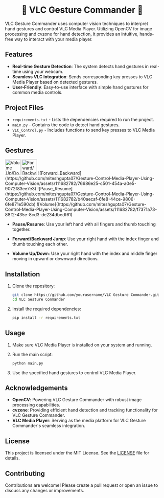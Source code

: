 <h1 align="center">🎥 VLC Gesture Commander 🎥</h1>

VLC Gesture Commander uses computer vision techniques to interpret hand gestures and control VLC Media Player. Utilizing OpenCV for image processing and cvzone for hand detection, it provides an intuitive, hands-free way to interact with your media player.


## Features

- **Real-time Gesture Detection**: The system detects hand gestures in real-time using your webcam.
- **Seamless VLC Integration**: Sends corresponding key presses to VLC Media Player based on detected gestures.
- **User-Friendly**: Easy-to-use interface with simple hand gestures for common media controls.

  
## Project Files

- `requirements.txt` - Lists the dependencies required to run the project.
- `main.py` - Contains the code to detect hand gestures.
- `VLC_Control.py` - Includes functions to send key presses to VLC Media Player.

## Gestures


<img src="https://github.com/miteshgupta07/Gesture-Control-Media-Player-Using-Computer-Vision/assets/111682782/03a090ee-5595-466f-9130-eb7c2bbf8110" alt="Volume Up/Down" width="50" height="50">
<img src="https://github.com/miteshgupta07/Gesture-Control-Media-Player-Using-Computer-Vision/assets/111682782/e0d228af-fde7-4fbd-b7b0-bf017cd8b74f" alt="Forward/Backward" width="50" height="50">
![Forward_Backward](https://github.com/miteshgupta07/Gesture-Control-Media-Player-Using-Computer-Vision/assets/111682782/76686e25-c501-454a-a0e5-9072f83ee7e3)
![Pause_Resume](https://github.com/miteshgupta07/Gesture-Control-Media-Player-Using-Computer-Vision/assets/111682782/b40aecaf-6fe8-44ce-9806-6fe871e590cb)
![Volume](https://github.com/miteshgupta07/Gesture-Control-Media-Player-Using-Computer-Vision/assets/111682782/f7371a73-88f2-435e-8cd3-de234dbedf61)


- **Pause/Resume**: Use your left hand with all fingers and thumb touching together.

- **Forward/Backward Jump**: Use your right hand with the index finger and thumb touching each other.
- **Volume Up/Down**: Use your right hand with the index and middle finger moving in upward or downward directions.

## Installation

1. Clone the repository:
    ```sh
    git clone https://github.com/yourusername/VLC Gesture Commander.git
    cd VLC Gesture Commander
    ```

2. Install the required dependencies:
    ```sh
    pip install -r requirements.txt
    ```

## Usage

1. Make sure VLC Media Player is installed on your system and running.

2. Run the main script:
    ```sh
    python main.py
    ```

3. Use the specified hand gestures to control VLC Media Player.


## Acknowledgements

- **OpenCV**: Powering VLC Gesture Commander with robust image processing capabilities.
- **cvzone**: Providing efficient hand detection and tracking functionality for VLC Gesture Commander.
- **VLC Media Player**: Serving as the media platform for VLC Gesture Commander's seamless integration.


## License

This project is licensed under the MIT License. See the [LICENSE](LICENSE) file for details.

## Contributing

Contributions are welcome! Please create a pull request or open an issue to discuss any changes or improvements.
